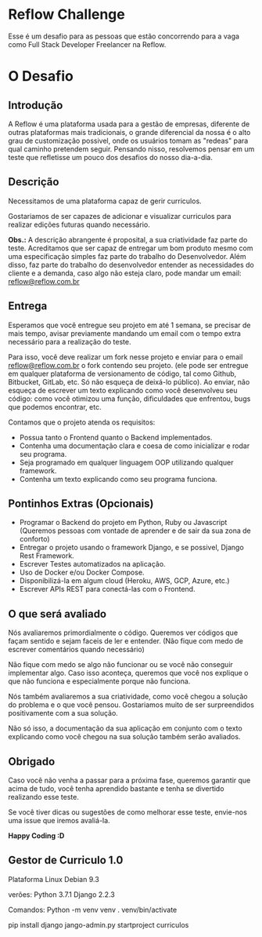 # Reflow Challenge
Esse é um desafio para as pessoas que estão concorrendo para a vaga como Full Stack Developer Freelancer na Reflow.

# O Desafio

## Introdução
A Reflow é uma plataforma usada para a gestão de empresas, diferente de outras plataformas mais tradicionais, o grande diferencial da nossa é o alto grau de customização possivel, onde os usuários tomam as "redeas" para qual caminho pretendem seguir. Pensando nisso, resolvemos pensar em um teste que refletisse um pouco dos desafios do nosso dia-a-dia.

## Descrição
Necessitamos de uma plataforma capaz de gerir curriculos. 

Gostariamos de ser capazes de adicionar e visualizar curriculos para realizar edições futuras quando necessário.

__Obs.:__ A descrição abrangente é proposital, a sua criatividade faz parte do teste. Acreditamos que ser capaz de entregar um bom produto mesmo com uma especificação simples faz parte do trabalho do Desenvolvedor. Além disso, faz parte do trabalho do desenvolvedor entender as necessidades do cliente e a demanda, caso algo não esteja claro, pode mandar um email: reflow@reflow.com.br

## Entrega
Esperamos que você entregue seu projeto em até 1 semana, se precisar de mais tempo, avisar previamente mandando um email com o tempo extra necessário para a realização do teste.

Para isso, você deve realizar um fork nesse projeto e enviar para o email reflow@reflow.com.br o fork contendo seu projeto. (ele pode ser entregue em qualquer plataforma de versionamento de código, tal como Github, Bitbucket, GitLab, etc. Só não esqueça de deixá-lo público).
Ao enviar, não esqueça de escrever um texto explicando como você desenvolveu seu código: como você otimizou uma função, dificuldades que enfrentou, bugs que podemos encontrar, etc.

Contamos que o projeto atenda os requisitos:
+ Possua tanto o Frontend quanto o Backend implementados.
+ Contenha uma documentação clara e coesa de como inicializar e rodar seu programa.
+ Seja programado em qualquer linguagem OOP utilizando qualquer framework.
+ Contenha um texto explicando como seu programa funciona.

## Pontinhos Extras (Opcionais)
+ Programar o Backend do projeto em Python, Ruby ou Javascript (Queremos pessoas com vontade de aprender e de sair da sua zona de conforto)
+ Entregar o projeto usando o framework Django, e se possivel, Django Rest Framework.
+ Escrever Testes automatizados na aplicação.
+ Uso de Docker e/ou Docker Compose.
+ Disponibilizá-la em algum cloud (Heroku, AWS, GCP, Azure, etc.)
+ Escrever APIs REST para conectá-las com o Frontend.

## O que será avaliado
Nós avaliaremos primordialmente o código. Queremos ver códigos que façam sentido e sejam faceis de ler e entender. (Não fique com medo de escrever comentários quando necessário)

Não fique com medo se algo não funcionar ou se você não conseguir implementar algo. Caso isso aconteça, queremos que você nos explique o que não funciona e especialmente porque não funciona.

Nós também avaliaremos a sua criatividade, como você chegou a solução do problema e o que você pensou. Gostariamos muito de ser surpreendidos positivamente com a sua solução.

Não só isso, a documentação da sua aplicação em conjunto com o texto explicando como você chegou na sua solução também serão avaliados.


## Obrigado
Caso você não venha a passar para a próxima fase, queremos garantir que acima de tudo, você tenha aprendido bastante e tenha se divertido realizando esse teste.

Se você tiver dicas ou sugestões de como melhorar esse teste, envie-nos uma issue que iremos avaliá-la.

__Happy Coding :D__

## Gestor de Curriculo 1.0

Plataforma Linux Debian 9.3

verões:
Python 3.7.1
Django 2.2.3




Comandos:
Python -m venv venv 
. venv/bin/activate

pip install django
jango-admin.py startproject curriculos


